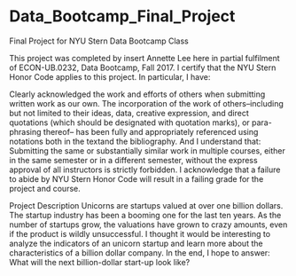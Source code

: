 # Data_Bootcamp_Final_Project
Final Project for NYU Stern Data Bootcamp Class 

This project was completed by insert Annette Lee here in partial fulfilment of ECON-UB.0232,
Data Bootcamp, Fall 2017. I certify that the NYU Stern Honor Code applies to this project. In particular, I have:

Clearly acknowledged the work and efforts of others when submitting written work as our own.
The incorporation of the work of others–including but not limited to their ideas, data, creative expression, and direct quotations (which should be designated with quotation marks), or para-phrasing thereof– has been fully and appropriately referenced using notations both in the textand the bibliography.
And I understand that:
Submitting the same or substantially similar work in multiple courses, either in the same semester
or in a different semester, without the express approval of all instructors is strictly forbidden. I acknowledge that a failure to abide by NYU Stern Honor Code will result in a failing grade for the project and course.

Project Description
Unicorns are startups valued at over one billion dollars. The startup industry has been a booming one for the last ten years. As the number of startups grow, the valuations have grown to crazy amounts, even if the product is wildly unsuccessful. I thought it would be interesting to analyze the indicators of an unicorn startup and learn more about the characteristics of a billion dollar company. In the end, I hope to answer: What will the next billion-dollar start-up look like?

